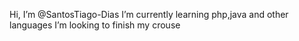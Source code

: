 Hi, I’m @SantosTiago-Dias
I’m currently learning php,java and other languages
I’m looking to finish my crouse 

<!---
SantosTiago-Dias/SantosTiago-Dias is a ✨ special ✨ repository because its `README.md` (this file) appears on your GitHub profile.
You can click the Preview link to take a look at your changes.
--->

